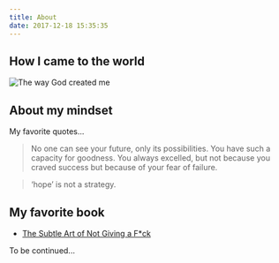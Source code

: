 ```yaml
---
title: About
date: 2017-12-18 15:35:35
---
```


## How I came to the world
![The way God created me](https://i.imgur.com/zAzcxjf.jpg)

## About my mindset

My favorite quotes...

> No one can see your future, only its possibilities. You have such a capacity for goodness. You always excelled, but not because you craved success but because of your fear of failure. 

> ‘hope’ is not a strategy.

## My favorite book

- [The Subtle Art of Not Giving a F*ck](https://www.amazon.co.jp/dp/0062457713)

To be continued...

